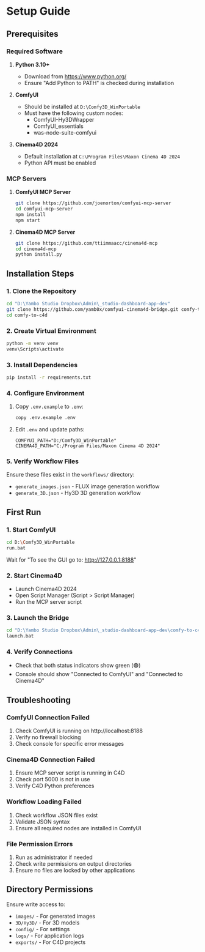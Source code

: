 # Setup Guide

## Prerequisites

### Required Software
1. **Python 3.10+**
   - Download from https://www.python.org/
   - Ensure "Add Python to PATH" is checked during installation

2. **ComfyUI**
   - Should be installed at `D:\Comfy3D_WinPortable`
   - Must have the following custom nodes:
     - ComfyUI-Hy3DWrapper
     - ComfyUI_essentials
     - was-node-suite-comfyui

3. **Cinema4D 2024**
   - Default installation at `C:\Program Files\Maxon Cinema 4D 2024`
   - Python API must be enabled

### MCP Servers
1. **ComfyUI MCP Server**
   ```bash
   git clone https://github.com/joenorton/comfyui-mcp-server
   cd comfyui-mcp-server
   npm install
   npm start
   ```

2. **Cinema4D MCP Server**
   ```bash
   git clone https://github.com/ttiimmaacc/cinema4d-mcp
   cd cinema4d-mcp
   python install.py
   ```

## Installation Steps

### 1. Clone the Repository
```bash
cd "D:\Yambo Studio Dropbox\Admin\_studio-dashboard-app-dev"
git clone https://github.com/yamb0x/comfyui-cinema4d-bridge.git comfy-to-c4d
cd comfy-to-c4d
```

### 2. Create Virtual Environment
```bash
python -m venv venv
venv\Scripts\activate
```

### 3. Install Dependencies
```bash
pip install -r requirements.txt
```

### 4. Configure Environment
1. Copy `.env.example` to `.env`:
   ```bash
   copy .env.example .env
   ```

2. Edit `.env` and update paths:
   ```env
   COMFYUI_PATH="D:/Comfy3D_WinPortable"
   CINEMA4D_PATH="C:/Program Files/Maxon Cinema 4D 2024"
   ```

### 5. Verify Workflow Files
Ensure these files exist in the `workflows/` directory:
- `generate_images.json` - FLUX image generation workflow
- `generate_3D.json` - Hy3D 3D generation workflow

## First Run

### 1. Start ComfyUI
```bash
cd D:\Comfy3D_WinPortable
run.bat
```
Wait for "To see the GUI go to: http://127.0.0.1:8188"

### 2. Start Cinema4D
- Launch Cinema4D 2024
- Open Script Manager (Script > Script Manager)
- Run the MCP server script

### 3. Launch the Bridge
```bash
cd "D:\Yambo Studio Dropbox\Admin\_studio-dashboard-app-dev\comfy-to-c4d"
launch.bat
```

### 4. Verify Connections
- Check that both status indicators show green (🟢)
- Console should show "Connected to ComfyUI" and "Connected to Cinema4D"

## Troubleshooting

### ComfyUI Connection Failed
1. Check ComfyUI is running on http://localhost:8188
2. Verify no firewall blocking
3. Check console for specific error messages

### Cinema4D Connection Failed
1. Ensure MCP server script is running in C4D
2. Check port 5000 is not in use
3. Verify C4D Python preferences

### Workflow Loading Failed
1. Check workflow JSON files exist
2. Validate JSON syntax
3. Ensure all required nodes are installed in ComfyUI

### File Permission Errors
1. Run as administrator if needed
2. Check write permissions on output directories
3. Ensure no files are locked by other applications

## Directory Permissions
Ensure write access to:
- `images/` - For generated images
- `3D/Hy3D/` - For 3D models
- `config/` - For settings
- `logs/` - For application logs
- `exports/` - For C4D projects